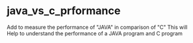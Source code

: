 # java_vs_c_prformance
Add to measure the performance of "JAVA" in comparison of "C"
This will Help to understand the performance of a JAVA program and C program
